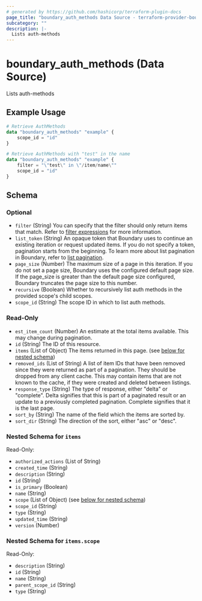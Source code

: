 ```yaml
---
# generated by https://github.com/hashicorp/terraform-plugin-docs
page_title: "boundary_auth_methods Data Source - terraform-provider-boundary"
subcategory: ""
description: |-
  Lists auth-methods
---
```


# boundary_auth_methods (Data Source)

Lists auth-methods

## Example Usage

```terraform
# Retrieve AuthMethods
data "boundary_auth_methods" "example" {
	scope_id = "id"
}

# Retrieve AuthMethods with "test" in the name
data "boundary_auth_methods" "example" {
	filter = "\"test\" in \"/item/name\""
	scope_id = "id"
}
```

<!-- schema generated by tfplugindocs -->
## Schema

### Optional

- `filter` (String) You can specify that the filter should only return items that match.
Refer to [filter expressions](https://developer.hashicorp.com/boundary/docs/concepts/filtering) for more information.
- `list_token` (String) An opaque token that Boundary uses to continue an existing iteration or
request updated items. If you do not specify a token, pagination
starts from the beginning. To learn more about list pagination
in Boundary, refer to [list pagination](https://developer.hashicorp.com/boundary/docs/api-clients/api/pagination).
- `page_size` (Number) The maximum size of a page in this iteration.
If you do not set a page size, Boundary uses the configured default page size.
If the page_size is greater than the default page size configured,
Boundary truncates the page size to this number.
- `recursive` (Boolean) Whether to recursively list auth methods in the provided scope's child scopes.
- `scope_id` (String) The scope ID in which to list auth methods.

### Read-Only

- `est_item_count` (Number) An estimate at the total items available. This may change during pagination.
- `id` (String) The ID of this resource.
- `items` (List of Object) The items returned in this page. (see [below for nested schema](#nestedatt--items))
- `removed_ids` (List of String) A list of item IDs that have been removed since they were returned
as part of a pagination. They should be dropped from any client cache.
This may contain items that are not known to the cache, if they were
created and deleted between listings.
- `response_type` (String) The type of response, either "delta" or "complete".
Delta signifies that this is part of a paginated result
or an update to a previously completed pagination.
Complete signifies that it is the last page.
- `sort_by` (String) The name of the field which the items are sorted by.
- `sort_dir` (String) The direction of the sort, either "asc" or "desc".

<a id="nestedatt--items"></a>
### Nested Schema for `items`

Read-Only:

- `authorized_actions` (List of String)
- `created_time` (String)
- `description` (String)
- `id` (String)
- `is_primary` (Boolean)
- `name` (String)
- `scope` (List of Object) (see [below for nested schema](#nestedobjatt--items--scope))
- `scope_id` (String)
- `type` (String)
- `updated_time` (String)
- `version` (Number)

<a id="nestedobjatt--items--scope"></a>
### Nested Schema for `items.scope`

Read-Only:

- `description` (String)
- `id` (String)
- `name` (String)
- `parent_scope_id` (String)
- `type` (String)
